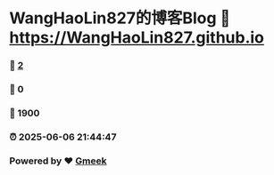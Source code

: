 # WangHaoLin827的博客Blog :link: https://WangHaoLin827.github.io 
### :page_facing_up: [2](https://WangHaoLin827.github.io/tag.html) 
### :speech_balloon: 0 
### :hibiscus: 1900 
### :alarm_clock: 2025-06-06 21:44:47 
### Powered by :heart: [Gmeek](https://github.com/Meekdai/Gmeek)
